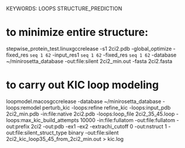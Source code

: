 KEYWORDS: LOOPS STRUCTURE_PREDICTION
# to minimize entire structure:
stepwise_protein_test.linuxgccrelease  -s1 2ci2.pdb  -global_optimize -fixed_res `seq 1 62` -input_res1 `seq 1 62` -fixed_res `seq 1 62` -database ~/minirosetta_database -out:file:silent 2ci2_min.out -fasta 2ci2.fasta

# to carry out KIC loop modeling
loopmodel.macosgccrelease -database ~/minirosetta_database -loops:remodel perturb_kic -loops:refine refine_kic -loops:input_pdb 2ci2_min.pdb -in:file:native 2ci2.pdb -loops:loop_file 2ci2_35_45.loop -loops:max_kic_build_attempts 10000 -in:file:fullatom -out:file:fullatom -out:prefix 2ci2 -out:pdb -ex1 -ex2 -extrachi_cutoff 0 -out:nstruct 1 -out:file:silent_struct_type binary  -out:file:silent 2ci2_kic_loop35_45_from_2ci2_min.out  > kic.log
